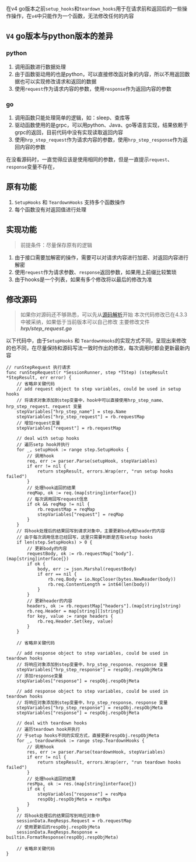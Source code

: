 
在v4 go版本之前`setup_hooks`和`teardown_hooks`用于在请求前和返回后的一些操作操作，在`v4`中只能作为一个函数，无法修改任何的内容

## `V4` go版本与python版本的差异
### python
1. 调用函数进行数据处理
2. 由于函数驱动用的也是python，可以直接修改函对象的内容，所以不用返回数据也可以实现修改请求和返回的数据
3. 使用`request`作为请求内容的参数，使用`response`作为返回内容的参数

### go
1. 调用函数只能处理简单的逻辑，如：sleep、查库等
2. 驱动函数使用的是grpc，可以用python、Java、go等语言实现，结果依赖于grpc的返回，目前代码中没有实现读取返回内容
3. 使用`hrp_step_request`作为请求内容的参数，使用`hrp_step_response`作为返回内容的参数

在没看源码时，一直觉得应该是使用相同的参数，但是一直提示`request`、`response`变量不存在，

## 原有功能

1. `SetupHooks` 和 `TeardownHooks` 支持多个函数操作
2. 每个函数没有对返回值进行处理

## 实现功能
> 前提条件：尽量保存原有的逻辑

1. 由于接口需要加解密的操作，需要可以对请求内容进行加密、对返回内容进行解密
2. 使用`request`作为请求参数、`response`返回参数，如果用上前缀比较繁琐
3. 由于hooks是一个列表，如果有多个修改将以最后的修改为准

## 修改源码

> 如果你对源码还不够熟悉，可以先从[源码解析](https://yangfan.gd.cn/hrp/)开始
> 本次代码修改已在4.3.3中被采纳，如果低于当前版本可以自己修改
> 主要修改文件***hrp/step_request.go***

以下代码中，由于`SetupHooks` 和 `TeardownHooks`的实现方式不同，呈现出来修改的也不同，在尽量保持和源码写法一致时作出的修改，每次调用时都会更新最新内容

```golang
// runStepRequest 执行请求
func runStepRequest(r *SessionRunner, step *TStep) (stepResult *StepResult, err error) {
	// 省略非关键代码
	// add request object to step variables, could be used in setup hooks
	// 将请求对象添加到step变量中，hook中可以直接使用hrp_step_name、hrp_step_request、request 变量
	stepVariables["hrp_step_name"] = step.Name
	stepVariables["hrp_step_request"] = rb.requestMap
	// 增加request变量
	stepVariables["request"] = rb.requestMap  

	// deal with setup hooks
	// 遍历setp hook并执行
	for _, setupHook := range step.SetupHooks {
		// 调用hook
		req, err := parser.Parse(setupHook, stepVariables)
		if err != nil {
			return stepResult, errors.Wrap(err, "run setup hooks failed")
		}
		// 处理hook返回的结果
		reqMap, ok := req.(map[string]interface{})
		// 每次调用回写request信息
		if ok && reqMap != nil {
			rb.requestMap = reqMap
			stepVariables["request"] = reqMap
		}
	}
	// 将hook处理后的结果回写到请求对象中，主要更新body和header的内容
	// 由于每次调用信息已经回写，这里只需要判断是否有setup hooks
	if len(step.SetupHooks) > 0 {
		// 更新body的内容
		requestBody, ok := rb.requestMap["body"].(map[string]interface{})
		if ok {
			body, err := json.Marshal(requestBody)
			if err == nil {
				rb.req.Body = io.NopCloser(bytes.NewReader(body))
				rb.req.ContentLength = int64(len(body))
			}
		}
		// 更新header的内容
		headers, ok := rb.requestMap["headers"].(map[string]string)
		rb.req.Header = map[string][]string{}
		for key, value := range headers {
			rb.req.Header.Set(key, value)
		}
	}
    
    // 省略非关键代码
    
    // add response object to step variables, could be used in teardown hooks
	// 将响应对象添加到step变量中，hrp_step_response、response 变量
	stepVariables["hrp_step_response"] = respObj.respObjMeta
	// 添加response变量
	stepVariables["response"] = respObj.respObjMeta

	// add response object to step variables, could be used in teardown hooks
	// 将响应对象添加到step变量中，hrp_step_response、response 变量
	stepVariables["hrp_step_response"] = respObj.respObjMeta
	stepVariables["response"] = respObj.respObjMeta

	// deal with teardown hooks
	// 遍历teardown hook并执行
	// 于setup hooks不同的实现方式，直接更新respObj.respObjMeta
	for _, teardownHook := range step.TeardownHooks {
		// 调用hook
		res, err := parser.Parse(teardownHook, stepVariables)
		if err != nil {
			return stepResult, errors.Wrap(err, "run teardown hooks failed")
		}
		// 处理hook返回的结果
		resMpa, ok := res.(map[string]interface{})
		if ok {
			stepVariables["response"] = resMpa
			respObj.respObjMeta = resMpa
		}
	}
	// 将hook处理后的结果回写到响应对象中
	sessionData.ReqResps.Request = rb.requestMap
	// 使用更新后的respObj.respObjMeta
	sessionData.ReqResps.Response = builtin.FormatResponse(respObj.respObjMeta)

	// 省略非关键代码
}

```




